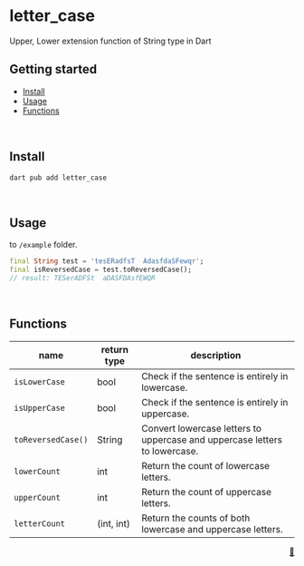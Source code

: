 # letter_case
Upper, Lower extension function of String type in Dart
<!-- 
This README describes the package. If you publish this package to pub.dev,
this README's contents appear on the landing page for your package.

For information about how to write a good package README, see the guide for
[writing package pages](https://dart.dev/tools/pub/writing-package-pages). 

For general information about developing packages, see the Dart guide for
[creating packages](https://dart.dev/guides/libraries/create-packages)
and the Flutter guide for
[developing packages and plugins](https://flutter.dev/to/develop-packages). 


TODO: Put a short description of the package here that helps potential users
know whether this package might be useful for them.



## Getting started
-->

<h2 id="getting-started">Getting started</h2>

- [Install](#install)
- [Usage](#usage)
- [Functions](#functions)

<br/>

## Install

```shell
dart pub add letter_case
```

<br/>

## Usage

<!--
TODO: Include short and useful examples for package users. Add longer examples
-->

to `/example` folder. 

```dart
final String test = 'tesERadfsT  AdasfdaSFewqr';
final isReversedCase = test.toReversedCase();
// result: TESerADFSt  aDASFDAsfEWQR
```

<br/>

## Functions

| name      |   return type     |   description     |
|-----------|-------------------|-------------------|
|   `isLowerCase`   |   bool    |   Check if the sentence is entirely in lowercase.     |
|   `isUpperCase`   |   bool    |   Check if the sentence is entirely in uppercase.     |
|   `toReversedCase()`  |   String  |   Convert lowercase letters to uppercase and uppercase letters to lowercase.  |
|   `lowerCount`    |   int     |   Return the count of lowercase letters.      |
|   `upperCount`    |   int     |   Return the count of uppercase letters.      |
|   `letterCount`   |   (int, int)      |   Return the counts of both lowercase and uppercase letters.  |
<p align="right"><a href="#getting-started">🔼</a></p>